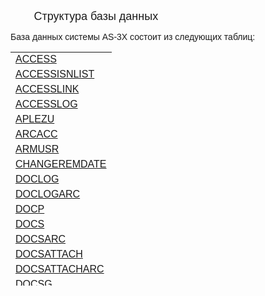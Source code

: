 ﻿<html>
<head>
<title>Схема баз данных</title>
</head>

<body>

<p>&nbsp;&nbsp;&nbsp;&nbsp;&nbsp;&nbsp; <font size="+1" face="Arial">
&nbsp; Структура базы данных</font></p>

<p><font face="Arial">База данных системы AS-3X состоит из следующих 
таблиц:</font></p>
<table border="0" cellpadding="0" cellspacing="0" style="border-collapse: collapse" bordercolor="#111111" width="100%" id="AutoNumber1" height="374">
  <tr>
    <td width="100%" height="6"><a href="Access.html">
    <font face="Arial">ACCESS</font></a></td>
  </tr>
  <tr>
    <td width="100%" height="4"><font face="Arial"><span lang="ru">
	<a href="AccessISNList.html">ACCESSISNLIST</a></span></font></td>
  </tr>
  <tr>
    <td width="100%" height="4"><font face="Arial"><span lang="ru">
	<a href="AccessLink.html">ACCESSLINK</a></span></font></td>
  </tr>
  <tr>
    <td width="100%" height="4"><font face="Arial"><span lang="ru">
	<a href="AccessLog.html">ACCESSLOG</a></span></font></td>
  </tr>
  <tr>
    <td width="100%" height="19"><font face="Arial">
    <a href="ApLezu.html">APLEZU</a></font></td>
  </tr>
  <tr>
    <td width="100%" height="19"><font face="Arial">
    <a href="ARCACC.html">ARCACC</a></font></td>
  </tr>
  <tr>
    <td width="100%" height="10"><font face="Arial">
    <a href="ArmUsr.html">ARMUSR</a></font></td>
  </tr>
  <tr>
    <td width="100%" height="9"><font face="Arial"><span lang="ru">
	<a href="ChangeRemDate.html">CHANGEREMDATE</a></span></font></td>
  </tr>
  <tr>
    <td width="100%" height="10"><font face="Arial">
    <a href="DocLog.html">DOCLOG</a></font></td>
  </tr>
  <tr>
    <td width="100%" height="9"><font face="Arial">
	<a href="DocLogARC.html">DOCLOGARC</a></font></td>
  </tr>
  <tr>
    <td width="100%" height="10"><font face="Arial">
    <a href="DocP.html">DOCP</a></font></td>
  </tr>
  <tr>
    <td width="100%" height="10"><font face="Arial">
    <a href="Docs.html">DOCS</a></font></td>
  </tr>
  <tr>
    <td width="100%" height="9"><font face="Arial">
	<a href="DocsARC.html">DOCSARC</a></font></td>
  </tr>
  <tr>
    <td width="100%" height="10"><font face="Arial">
    <a href="DocsAttach.html">DOCSATTACH</a></font></td>
  </tr>
  <tr>
    <td width="100%" height="9"><font face="Arial">
	<a href="DocsAttachARC.html">DOCSATTACHARC</a></font></td>
  </tr>
  <tr>
    <td width="100%" height="8"><font face="Arial">
    <a href="DocsG.html">DOCSG</a></font></td>
  </tr>
  <tr>
    <td width="100%" height="8"><font face="Arial">
	<a href="DocsGARC.html">DOCSGARC</a></font></td>
  </tr>
  <tr>
    <td width="100%" height="10"><font face="Arial">
    <a href="Docsim.html">DOCSIM</a></font></td>
  </tr>
  <tr>
    <td width="100%" height="9"><font face="Arial">
	<a href="DocsimARC.html">DOCSIMARC</a></font></td>
  </tr>
  <tr>
    <td width="100%" height="19"><font face="Arial">
    <a href="Folders.html">FOLDERS</a></font></td>
  </tr>
  <tr>
    <td width="100%" height="19"><font face="Arial"><a href="Hi.html">
    HI</a></font></td>
  </tr>
  <tr>
    <td width="100%" height="19"><font face="Arial"><a href="HI2.html">
    HI2</a></font></td>
  </tr>
  <tr>
    <td width="100%" height="17"><font face="Arial">
    <a href="HI2ARC.html">HI2ARC</a></font></td>
  </tr>
  <tr>
    <td width="100%" height="19"><font face="Arial">
    <a href="HIARC.html">HIARC</a></font></td>
  </tr>
  <tr>
    <td width="100%" height="19"><font face="Arial">
    <a href="HiPar.html">HIPAR</a></font></td>
  </tr>
  <tr>
    <td width="100%" height="19"><font face="Arial">
    <a href="Hirest.html">HIREST</a></font></td>
  </tr>
  <tr>
    <td width="100%" height="19"><font face="Arial">
    <a href="Hirest2.html">HIREST2</a></font></td>
  </tr>
  <tr>
    <td width="100%" height="19"><font face="Arial">
    <a href="JOBSET.html">JOBSET</a></font></td>
  </tr>
  <tr>
    <td width="100%" height="19"><a href="JOBSETELEM.html">
    <font face="Arial">JOBSETELEM</font></a></td>
  </tr>
  <tr>
    <td width="100%" height="19"><a href="Notifications.html">
    <font face="Arial">NOTIFICATIONS</font></a></td>
  </tr>
  <tr>
    <td width="100%" height="19"><a href="NtfReceivers.html">
    <font face="Arial">NTFRECEIVERS</font></a></td>
  </tr>
  <tr>
    <td width="100%" height="19"><a href="Params.html">
    <font face="Arial">PARAMS</font></a></td>
  </tr>
  <tr>
    <td width="100%" height="10"><a href="PWDCHANGELOG.html">
    <font face="Arial">PWDCHANGELOG</font></a></td>
  </tr>
  <tr>
    <td width="100%" height="9"><font face="Arial"><span lang="ru">
	<a href="ResNumbers.html">RESNUMBERS</a></span></font></td>
  </tr>
  <tr>
    <td width="100%" height="19"><a href="SysDef.html">
    <font face="Arial">SYSDEF</font></a><font size="4" face="Arial"><br>
	</font><font face="Arial"><a href="SYSLOG.html">SYSLOG</a></font></td>
  </tr>
  <tr>
    <td width="100%" height="10"><a href="Trees.html">
    <font face="Arial">TREES</font></a></td>
  </tr>
  <tr>
    <td width="100%" height="9"><font face="Arial"><span lang="ru">
	<a href="User%20Params.html">USERPARAMS</a></span></font><br>
	<font face="Arial"><a href="USERREPORTS.html">USERREPORTS</a></font></td>
  </tr>
  <tr>
    <td width="100%" height="19"><a href="Users.html">
    <font face="Arial">USERS</font></a></td>
  </tr>
  <tr>
    <td width="100%" height="19"><a href="UserSet.html">
    <font face="Arial">USERSET</font></a></td>
  </tr>
</table>
</body>
</html>
